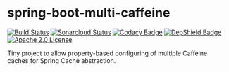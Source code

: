# spring-boot-multi-caffeine

[![Build Status](https://travis-ci.org/stepio/spring-boot-multi-caffeine.svg?branch=master)](https://travis-ci.org/stepio/spring-boot-multi-caffeine)
[![Sonarcloud Status](https://sonarcloud.io/api/project_badges/measure?project=stepio_spring-boot-multi-caffeine&metric=alert_status)](https://sonarcloud.io/dashboard?id=stepio_spring-boot-multi-caffeine)
[![Codacy Badge](https://api.codacy.com/project/badge/Grade/5fadc77e83b64f7a87587f7138320747)](https://app.codacy.com/app/stepio/spring-boot-multi-caffeine?utm_source=github.com&utm_medium=referral&utm_content=stepio/spring-boot-multi-caffeine&utm_campaign=Badge_Grade_Dashboard)
[![DepShield Badge](https://depshield.sonatype.org/badges/stepio/spring-boot-multi-caffeine/depshield.svg)](https://depshield.github.io)
[![Apache 2.0 License](https://img.shields.io/badge/license-Apache%202-blue.svg)](https://www.apache.org/licenses/LICENSE-2.0.txt)

Tiny project to allow property-based configuring of multiple Caffeine caches for Spring Cache abstraction.
